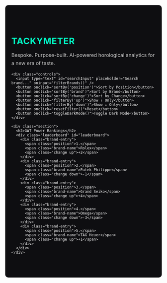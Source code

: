 <!DOCTYPE html>
<html lang="en">
<head>
  <meta charset="UTF-8" />
  <meta name="viewport" content="width=device-width, initial-scale=1.0" />
  <title>Tackymeter</title>
  <style>
    body {
      transition: background 0.3s ease, color 0.3s ease;
    }

    .dark-mode {
      background: #000;
      color: #fff;
    }

    .tackymeter-wrapper {
      font-family: 'Arial', sans-serif;
      background: #0e0e11;
      color: #f2f2f2;
      padding: 60px 20px;
      max-width: 1000px;
      margin: 0 auto;
      border-radius: 10px;
    }

    .dark-mode .tackymeter-wrapper {
      background: #111;
      color: #eee;
    }

    h1, h2 {
      color: #00ffc8;
      text-transform: uppercase;
      margin-bottom: 10px;
      letter-spacing: 1px;
    }

    p {
      font-size: 16px;
      color: #ccc;
      line-height: 1.6;
    }

    .section {
      margin-top: 50px;
      border-top: 1px solid #333;
      padding-top: 30px;
    }

    .leaderboard .brand-entry {
      display: flex;
      justify-content: space-between;
      padding: 10px 15px;
      background: #1a1a1f;
      margin-bottom: 8px;
      border-left: 5px solid #00ffc8;
      border-radius: 5px;
      transition: background 0.3s ease;
    }

    .brand-entry:hover {
      background: #2a2a2f;
      cursor: pointer;
    }

    .change.up { color: #00ff88; }
    .change.down { color: #ff0055; }

    .controls {
      margin: 20px 0;
      display: flex;
      gap: 10px;
      flex-wrap: wrap;
    }

    input[type="text"] {
      padding: 8px;
      border-radius: 5px;
      border: none;
      width: 200px;
    }

    button {
      padding: 8px 12px;
      border: none;
      background: #00ffc8;
      color: #000;
      border-radius: 5px;
      cursor: pointer;
    }

    button:hover {
      background: #00e6b8;
    }
  </style>
</head>
<body>
  <div class="tackymeter-wrapper">
    <div class="hero">
      <h1>Tackymeter</h1>
      <p>Bespoke. Purpose-built. AI-powered horological analytics for a new era of taste.</p>
    </div>

    <div class="controls">
      <input type="text" id="searchInput" placeholder="Search brand..." oninput="filterBrands()" />
      <button onclick="sortBy('position')">Sort by Position</button>
      <button onclick="sortBy('brand')">Sort by Brand</button>
      <button onclick="sortBy('change')">Sort by Change</button>
      <button onclick="filterBy('up')">Show ↑ Only</button>
      <button onclick="filterBy('down')">Show ↓ Only</button>
      <button onclick="resetFilter()">Reset</button>
      <button onclick="toggleDarkMode()">Toggle Dark Mode</button>
    </div>

    <div class="section">
      <h2>GWT Power Rankings</h2>
      <div class="leaderboard" id="leaderboard">
        <div class="brand-entry">
          <span class="position">1.</span>
          <span class="brand-name">Rolex</span>
          <span class="change up">+2</span>
        </div>
        <div class="brand-entry">
          <span class="position">2.</span>
          <span class="brand-name">Patek Philippe</span>
          <span class="change down">-1</span>
        </div>
        <div class="brand-entry">
          <span class="position">3.</span>
          <span class="brand-name">Grand Seiko</span>
          <span class="change up">+4</span>
        </div>
        <div class="brand-entry">
          <span class="position">4.</span>
          <span class="brand-name">Omega</span>
          <span class="change down">-3</span>
        </div>
        <div class="brand-entry">
          <span class="position">5.</span>
          <span class="brand-name">TAG Heuer</span>
          <span class="change up">+1</span>
        </div>
      </div>
    </div>
  </div>

  <script>
    function sortBy(type) {
      const container = document.getElementById('leaderboard');
      const entries = Array.from(container.querySelectorAll('.brand-entry'));

      entries.sort((a, b) => {
        if (type === 'position') {
          return parseInt(a.querySelector('.position').textContent) - parseInt(b.querySelector('.position').textContent);
        } else if (type === 'brand') {
          return a.querySelector('.brand-name').textContent.localeCompare(b.querySelector('.brand-name').textContent);
        } else if (type === 'change') {
          const changeA = parseInt(a.querySelector('.change').textContent);
          const changeB = parseInt(b.querySelector('.change').textContent);
          return changeB - changeA;
        }
      });

      container.innerHTML = '';
      entries.forEach(entry => container.appendChild(entry));
    }

    function filterBy(direction) {
      const entries = document.querySelectorAll('.brand-entry');
      entries.forEach(entry => {
        const change = entry.querySelector('.change');
        if (!change.classList.contains(direction)) {
          entry.style.display = 'none';
        } else {
          entry.style.display = 'flex';
        }
      });
    }

    function resetFilter() {
      document.querySelectorAll('.brand-entry').forEach(entry => {
        entry.style.display = 'flex';
      });
      document.getElementById('searchInput').value = '';
    }

    function filterBrands() {
      const query = document.getElementById('searchInput').value.toLowerCase();
      document.querySelectorAll('.brand-entry').forEach(entry => {
        const brand = entry.querySelector('.brand-name').textContent.toLowerCase();
        entry.style.display = brand.includes(query) ? 'flex' : 'none';
      });
    }

    function toggleDarkMode() {
      document.body.classList.toggle('dark-mode');
      localStorage.setItem('darkMode', document.body.classList.contains('dark-mode'));
    }

    // Load dark mode preference
    window.onload = () => {
      if (localStorage.getItem('darkMode') === 'true') {
        document.body.classList.add('dark-mode');
      }
    };
  </script>
  <script>
  function calculateTackymeter() {
    const style = parseInt(document.getElementById('style').value) || 0;
    const innovation = parseInt(document.getElementById('innovation').value) || 0;
    const taste = parseInt(document.getElementById('taste').value) || 0;

    const score = Math.round((style * 0.4 + innovation * 0.3 + taste * 0.3) * 10);
    const result = document.getElementById('scoreResult');

    result.textContent = `Your Tackymeter Score: ${score}/100`;
    result.style.color = score >= 70 ? '#00ff88' : score >= 40 ? '#ffaa00' : '#ff0055';
  }
</script>
</body>
</html>
